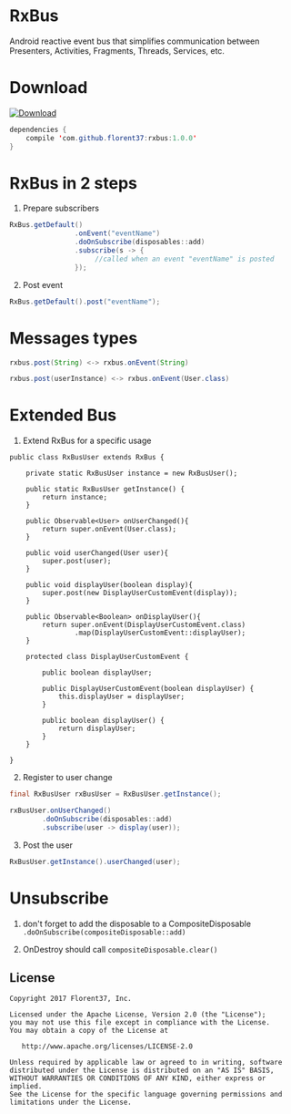 # RxBus

Android reactive event bus that simplifies communication between Presenters, Activities, Fragments, Threads, Services, etc. 

# Download

[ ![Download](https://api.bintray.com/packages/florent37/maven/rxbus/images/download.svg) ](https://bintray.com/florent37/maven/rxbus/_latestVersion)
```java
dependencies {
    compile 'com.github.florent37:rxbus:1.0.0'
}
```

# RxBus in 2 steps

1. Prepare subscribers 

```java
RxBus.getDefault()
                .onEvent("eventName")
                .doOnSubscribe(disposables::add)
                .subscribe(s -> {
                     //called when an event "eventName" is posted      
                });
```

2. Post event

```java
RxBus.getDefault().post("eventName");
```

# Messages types

```java
rxbus.post(String) <-> rxbus.onEvent(String)

rxbus.post(userInstance) <-> rxbus.onEvent(User.class)
```

# Extended Bus

1. Extend RxBus for a specific usage 

```
public class RxBusUser extends RxBus {

    private static RxBusUser instance = new RxBusUser();

    public static RxBusUser getInstance() {
        return instance;
    }

    public Observable<User> onUserChanged(){
        return super.onEvent(User.class);
    }

    public void userChanged(User user){
        super.post(user);
    }

    public void displayUser(boolean display){
        super.post(new DisplayUserCustomEvent(display));
    }

    public Observable<Boolean> onDisplayUser(){
        return super.onEvent(DisplayUserCustomEvent.class)
                .map(DisplayUserCustomEvent::displayUser);
    }

    protected class DisplayUserCustomEvent {

        public boolean displayUser;

        public DisplayUserCustomEvent(boolean displayUser) {
            this.displayUser = displayUser;
        }

        public boolean displayUser() {
            return displayUser;
        }
    }

}
```

2. Register to user change

```java
final RxBusUser rxBusUser = RxBusUser.getInstance();

rxBusUser.onUserChanged()
        .doOnSubscribe(disposables::add)
        .subscribe(user -> display(user));
```

3. Post the user
 
```java
RxBusUser.getInstance().userChanged(user);
```

# Unsubscribe

1. don't forget to add the disposable to a CompositeDisposable `.doOnSubscribe(compositeDisposable::add)`

2. OnDestroy should call `compositeDisposable.clear()` 

License
--------

    Copyright 2017 Florent37, Inc.

    Licensed under the Apache License, Version 2.0 (the "License");
    you may not use this file except in compliance with the License.
    You may obtain a copy of the License at

       http://www.apache.org/licenses/LICENSE-2.0

    Unless required by applicable law or agreed to in writing, software
    distributed under the License is distributed on an "AS IS" BASIS,
    WITHOUT WARRANTIES OR CONDITIONS OF ANY KIND, either express or implied.
    See the License for the specific language governing permissions and
    limitations under the License.
